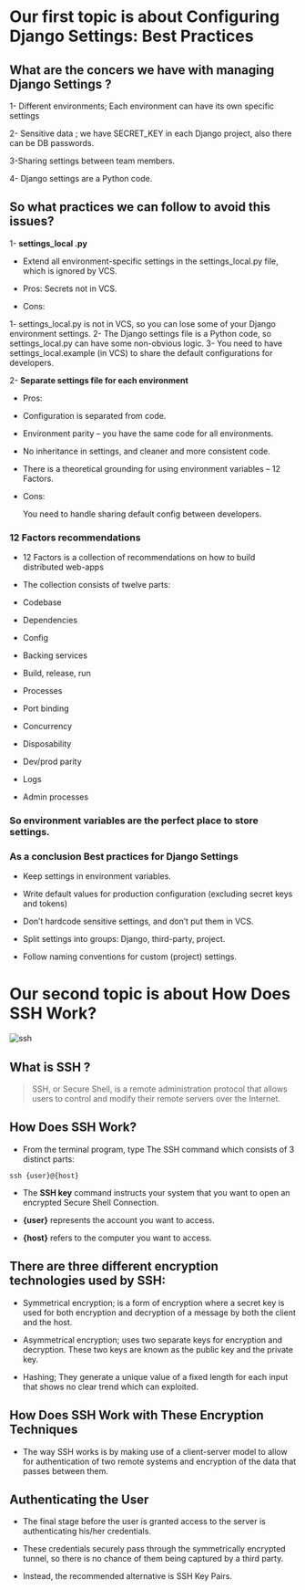 # Our first topic is about Configuring Django Settings: Best Practices

## What are the concers we have with managing Django Settings ?

1- Different environments; Each environment can have its own specific settings

2- Sensitive data ; we have SECRET_KEY in each Django project, also there can be DB passwords.

3-Sharing settings between team members.

4- Django settings are a Python code.

## So what practices we can follow to avoid this issues?

1- **settings_local .py**

- Extend all environment-specific settings in the settings_local.py file, which is ignored by VCS.

- Pros: Secrets not in VCS.

- Cons:

1- settings_local.py is not in VCS, so you can lose some of your Django environment settings.
2- The Django settings file is a Python code, so settings_local.py can have some non-obvious logic.
3- You need to have settings_local.example (in VCS) to share the default configurations for developers.

2- **Separate settings file for each environment**

- Pros:

- Configuration is separated from code.
- Environment parity – you have the same code for all environments.
- No inheritance in settings, and cleaner and more consistent code.
- There is a theoretical grounding for using environment variables – 12 Factors.

- Cons:

    You need to handle sharing default config between developers.

### 12 Factors recommendations

- 12 Factors is a collection of recommendations on how to build distributed web-apps 

- The collection consists of twelve parts:

- Codebase
- Dependencies
- Config
- Backing services
- Build, release, run
- Processes
- Port binding
- Concurrency
- Disposability
- Dev/prod parity
- Logs
- Admin processes

### So environment variables are the perfect place to store settings.

### As a conclusion Best practices for Django Settings

- Keep settings in environment variables.

- Write default values for production configuration (excluding secret keys and tokens)

- Don’t hardcode sensitive settings, and don’t put them in VCS.

- Split settings into groups: Django, third-party, project.

- Follow naming conventions for custom (project) settings.

# Our second topic is about How Does SSH Work?

![ssh](https://tsh.io/wp-content/uploads/2021/02/ssh-tutorial-lead_.png)

## What is SSH ?

> SSH, or Secure Shell, is a remote administration protocol that allows users to control and modify their remote servers over the Internet.

## How Does SSH Work?

- From the terminal program, type The SSH command which consists of 3 distinct parts:

`ssh {user}@{host}`

- The **SSH key** command instructs your system that you want to open an encrypted Secure Shell Connection.

- **{user}** represents the account you want to access. 
- **{host}** refers to the computer you want to access.

## There are three different encryption technologies used by SSH:

- Symmetrical encryption; is a form of encryption where a secret key is used for both encryption and decryption of a message by both the client and the host. 

- Asymmetrical encryption;  uses two separate keys for encryption and decryption. These two keys are known as the public key and the private key.

- Hashing; They generate a unique value of a fixed length for each input that shows no clear trend which can exploited.

## How Does SSH Work with These Encryption Techniques

- The way SSH works is by making use of a client-server model to allow for authentication of two remote systems and encryption of the data that passes between them.

## Authenticating the User

- The final stage before the user is granted access to the server is authenticating his/her credentials.

- These credentials securely pass through the symmetrically encrypted tunnel, so there is no chance of them being captured by a third party.

- Instead, the recommended alternative is SSH Key Pairs.
